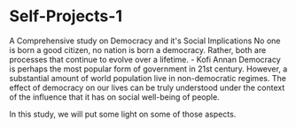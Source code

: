 # Self-Projects-1
A Comprehensive study on Democracy and it's Social Implications
No one is born a good citizen, no nation is born a democracy. Rather, both are processes that continue to evolve over a lifetime. - Kofi Annan
Democracy is perhaps the most popular form of government in 21st century. However, a substantial amount of world population live in non-democratic regimes. The effect of democracy on our lives can be truly understood under the context of the influence that it has on social well-being of people.

In this study, we will put some light on some of those aspects.
